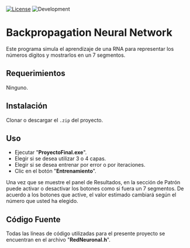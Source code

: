 [![License](https://img.shields.io/badge/license-MIT-blue)](https://opensource.org/licenses/MIT) ![Development](https://img.shields.io/badge/development-done-green.svg)
# Backpropagation Neural Network
Este programa simula el aprendizaje de una RNA para representar los números dígitos y mostrarlos en un 7 segmentos.

## Requerimientos
Ninguno.

## Instalación
Clonar o descargar el `.zip` del proyecto.

## Uso
- Ejecutar "**ProyectoFinal.exe**".
- Elegir si se desea utilizar 3 o 4 capas.
- Elegir si se desea entrenar por error o por iteraciones.
- Clic en el botón "**Entrenamiento**".

Una vez que se muestre el panel de Resultados, en la sección de Patrón puede activar o desactivar los botones como si fuera un 7 segmentos. De acuerdo a los botones que active, el valor estimado cambiará según el número que usted ha elegido.

## Código Fuente
Todas las líneas de código utilizadas para el presente proyecto se encuentran en el archivo "**RedNeuronal.h**".
